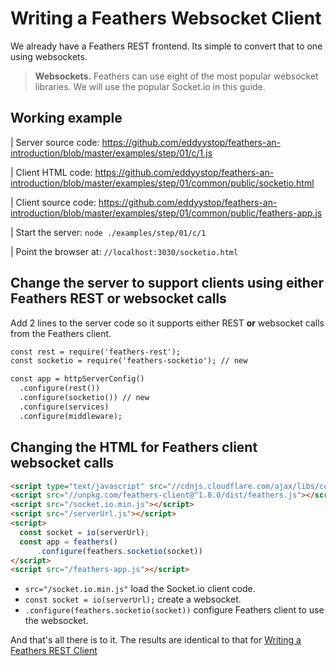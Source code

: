 # Writing a Feathers Websocket Client

We already have a Feathers REST frontend.
Its simple to convert that to one using websockets.

> **Websockets.** Feathers can use eight of the most popular websocket libraries.
We will use the popular Socket.io in this guide.


## Working example

| Server source code: https://github.com/eddyystop/feathers-an-introduction/blob/master/examples/step/01/c/1.js

| Client HTML code: https://github.com/eddyystop/feathers-an-introduction/blob/master/examples/step/01/common/public/socketio.html

| Client source code: https://github.com/eddyystop/feathers-an-introduction/blob/master/examples/step/01/common/public/feathers-app.js

| Start the server: `node ./examples/step/01/c/1`

| Point the browser at: `//localhost:3030/socketio.html`

## Change the server to support clients using either Feathers REST **or** websocket calls

Add 2 lines to the server code so it supports
either REST **or** websocket calls from the Feathers client.

```html
const rest = require('feathers-rest');
const socketio = require('feathers-socketio'); // new

const app = httpServerConfig()
  .configure(rest())
  .configure(socketio()) // new
  .configure(services)
  .configure(middleware);
```

## Changing the HTML for Feathers client websocket calls

```html
<script type="text/javascript" src="//cdnjs.cloudflare.com/ajax/libs/core-js/2.1.4/core.min.js"></script>
<script src="//unpkg.com/feathers-client@^1.8.0/dist/feathers.js"></script>
<script src="/socket.io.min.js"></script>
<script src="/serverUrl.js"></script>
<script>
  const socket = io(serverUrl);
  const app = feathers()
      .configure(feathers.socketio(socket))
</script>
<script src="/feathers-app.js"></script>
```

- `src="/socket.io.min.js"` load the Socket.io client code.
- `const socket = io(serverUrl);` create a websocket.
- `.configure(feathers.socketio(socket))` configure Feathers client to use the websocket.

And that's all there is to it.
The results are identical to that for [Writing a Feathers REST Client]('./rest-client.md)
